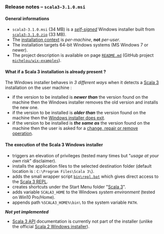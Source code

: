 ### Release notes &ndash; `scala3-3.1.0.msi`

#### General informations
- `scala3-3.1.0.msi` (34 MB) is a [*self-signed*](https://en.wikipedia.org/wiki/Self-signed_certificate) Windows installer built from [`scala3-3.1.0.zip`](https://github.com/lampepfl/dotty/releases/tag/3.1.0) (33 MB).
- The [installation context](https://docs.microsoft.com/en-us/windows/win32/msi/installation-context) is *per-machine*, **not** *per-user*.
- The installation targets 64-bit Windows systems (MS Windows 7 or newer).
- The project description is available on page [`README.md`](../../scala3-examples/README.md) (GitHub project [`michelou/wix-examples`](https://github.com/michelou/wix-examples)).

#### What if a Scala 3 installation is already present ?
The Windows installer behaves in *3 different ways* when it detects a [Scala 3](https://dotty.epfl.ch) installation on the user machine :
- if the version to be installed is ***newer than*** the version found on the machine then the Windows installer removes the old version and installs the new one.
- if the version to be installed is ***older than*** the version found on the machine then the [Windows installer does exit](../../scala3-examples/images/Scala3Features_LaterAlreadyInstalled).
- if the version to be installed is ***the same as*** the version found on the machine then the user is asked for a [change, repair or remove operation](../../scala3-examples/images/Scala3Features_ChangeOrRepair.png).

#### The execution of the Scala 3 Windows installer
- triggers an elevation of privileges (tested many times but "*usage at your own risk*" disclaimer).
- installs the application files to the selected destination folder (default location is : `C:\Program Files\Scala 3\`).
- adds the small wrapper script [`bin\repl.bat`](../../scala3-examples/Scala3First/src/resources/repl.bat) which gives direct access to the [Scala 3 REPL](../../scala3-examples/images/Scala3First_REPL.png).
- creates shortcuts under the Start Menu folder "[Scala 3](../../scala3-examples/images/Scala3First_Menu.png)".
- adds variable `SCALA3_HOME` to the Windows *system environment* (tested on Win10 Pro/Home).
- appends path `%SCALA3_HOME%\bin\` to the system variable `PATH`.

***Not yet implemented***
- [Scala 3 API](https://scala-lang.org/api/3.x/) documentation is currently not part of the installer (unlike the official [Scala 2 Windows installer](https://scala-lang.org/files/archive/)).
